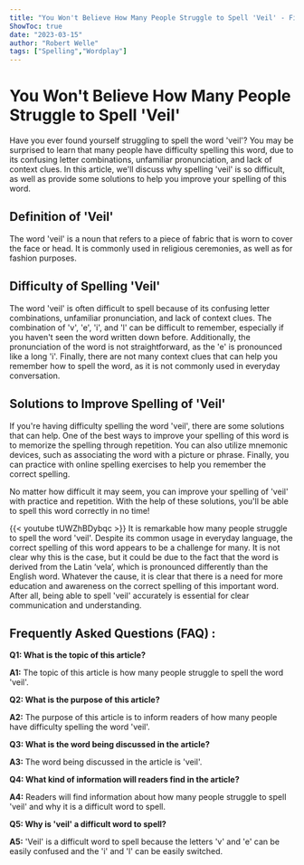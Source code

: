 ```yaml
---
title: "You Won't Believe How Many People Struggle to Spell 'Veil' - Find Out Now!"
ShowToc: true 
date: "2023-03-15"
author: "Robert Welle" 
tags: ["Spelling","Wordplay"]
---
```

# You Won't Believe How Many People Struggle to Spell 'Veil'

Have you ever found yourself struggling to spell the word 'veil'? You may be surprised to learn that many people have difficulty spelling this word, due to its confusing letter combinations, unfamiliar pronunciation, and lack of context clues. In this article, we'll discuss why spelling 'veil' is so difficult, as well as provide some solutions to help you improve your spelling of this word.

## Definition of 'Veil'

The word 'veil' is a noun that refers to a piece of fabric that is worn to cover the face or head. It is commonly used in religious ceremonies, as well as for fashion purposes.

## Difficulty of Spelling 'Veil'

The word 'veil' is often difficult to spell because of its confusing letter combinations, unfamiliar pronunciation, and lack of context clues. The combination of 'v', 'e', 'i', and 'l' can be difficult to remember, especially if you haven't seen the word written down before. Additionally, the pronunciation of the word is not straightforward, as the 'e' is pronounced like a long 'i'. Finally, there are not many context clues that can help you remember how to spell the word, as it is not commonly used in everyday conversation.

## Solutions to Improve Spelling of 'Veil'

If you're having difficulty spelling the word 'veil', there are some solutions that can help. One of the best ways to improve your spelling of this word is to memorize the spelling through repetition. You can also utilize mnemonic devices, such as associating the word with a picture or phrase. Finally, you can practice with online spelling exercises to help you remember the correct spelling.

No matter how difficult it may seem, you can improve your spelling of 'veil' with practice and repetition. With the help of these solutions, you'll be able to spell this word correctly in no time!

{{< youtube tUWZhBDybqc >}} 
It is remarkable how many people struggle to spell the word 'veil'. Despite its common usage in everyday language, the correct spelling of this word appears to be a challenge for many. It is not clear why this is the case, but it could be due to the fact that the word is derived from the Latin ‘vela’, which is pronounced differently than the English word. Whatever the cause, it is clear that there is a need for more education and awareness on the correct spelling of this important word. After all, being able to spell 'veil' accurately is essential for clear communication and understanding.

## Frequently Asked Questions (FAQ) :
**Q1: What is the topic of this article?**

**A1:** The topic of this article is how many people struggle to spell the word 'veil'.

**Q2: What is the purpose of this article?**

**A2:** The purpose of this article is to inform readers of how many people have difficulty spelling the word 'veil'.

**Q3: What is the word being discussed in the article?**

**A3:** The word being discussed in the article is 'veil'.

**Q4: What kind of information will readers find in the article?**

**A4:** Readers will find information about how many people struggle to spell 'veil' and why it is a difficult word to spell.

**Q5: Why is 'veil' a difficult word to spell?**

**A5:** 'Veil' is a difficult word to spell because the letters 'v' and 'e' can be easily confused and the 'i' and 'l' can be easily switched.






